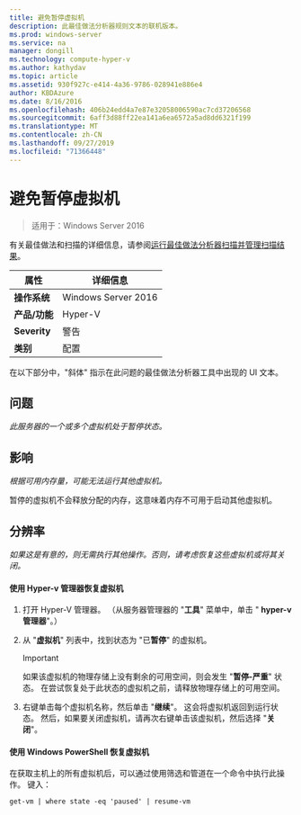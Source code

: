 ```yaml
---
title: 避免暂停虚拟机
description: 此最佳做法分析器规则文本的联机版本。
ms.prod: windows-server
ms.service: na
manager: dongill
ms.technology: compute-hyper-v
ms.author: kathydav
ms.topic: article
ms.assetid: 930f927c-e414-4a36-9786-028941e886e4
author: KBDAzure
ms.date: 8/16/2016
ms.openlocfilehash: 406b24edd4a7e87e32058006590ac7cd37206568
ms.sourcegitcommit: 6aff3d88ff22ea141a6ea6572a5ad8dd6321f199
ms.translationtype: MT
ms.contentlocale: zh-CN
ms.lasthandoff: 09/27/2019
ms.locfileid: "71366448"
---
```

# <a name="avoid-pausing-a-virtual-machine"></a>避免暂停虚拟机

>适用于：Windows Server 2016

有关最佳做法和扫描的详细信息，请参阅[运行最佳做法分析器扫描并管理扫描结果](https://go.microsoft.com/fwlink/p/?LinkID=223177)。
  
|属性|详细信息|  
|-|-|  
|**操作系统**|Windows Server 2016|  
|**产品/功能**|Hyper-V|  
|**Severity**|警告|  
|**类别**|配置|  

在以下部分中，"斜体" 指示在此问题的最佳做法分析器工具中出现的 UI 文本。

## <a name="issue"></a>问题  
  
*此服务器的一个或多个虚拟机处于暂停状态。*  
  
## <a name="impact"></a>影响  
  
*根据可用内存量，可能无法运行其他虚拟机。*  
  
暂停的虚拟机不会释放分配的内存，这意味着内存不可用于启动其他虚拟机。  
  
## <a name="resolution"></a>分辨率  
  
*如果这是有意的，则无需执行其他操作。否则，请考虑恢复这些虚拟机或将其关闭。*  
  
#### <a name="use-hyper-v-manager-to-resume-the-virtual-machine"></a>使用 Hyper-v 管理器恢复虚拟机  
  
1.  打开 Hyper-V 管理器。 （从服务器管理器的 "**工具**" 菜单中，单击 " **hyper-v 管理器**"。）  
  
2.  从 "**虚拟机**" 列表中，找到状态为 "已**暂停**" 的虚拟机。  
  
    > [!IMPORTANT]  
    > 如果该虚拟机的物理存储上没有剩余的可用空间，则会发生 "**暂停-严重**" 状态。 在尝试恢复处于此状态的虚拟机之前，请释放物理存储上的可用空间。  
  
3.  右键单击每个虚拟机名称，然后单击 "**继续**"。 这会将虚拟机返回到运行状态。 然后，如果要关闭虚拟机，请再次右键单击该虚拟机，然后选择 "**关闭**"。  
  
#### <a name="use-windows-powershell-to-resume-the-virtual-machine"></a>使用 Windows PowerShell 恢复虚拟机  
  
在获取主机上的所有虚拟机后，可以通过使用筛选和管道在一个命令中执行此操作。 键入：  
  
```  
get-vm | where state -eq 'paused' | resume-vm  
```  
  


